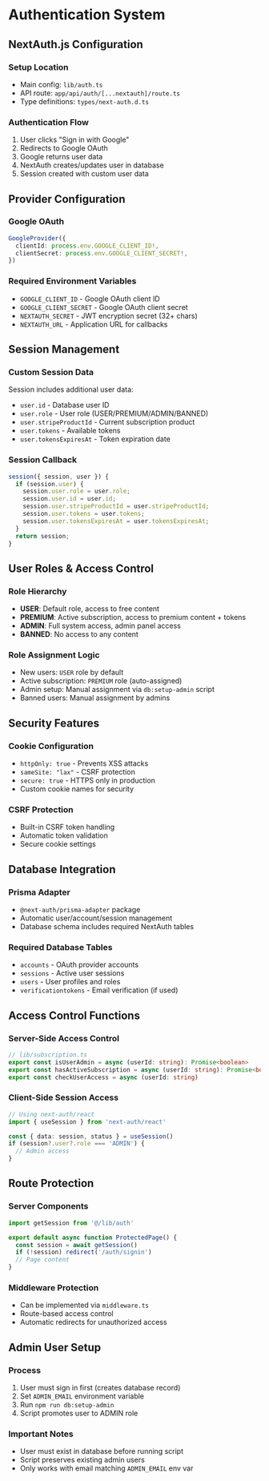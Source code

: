 # Authentication System

## NextAuth.js Configuration

### Setup Location
- Main config: `lib/auth.ts`
- API route: `app/api/auth/[...nextauth]/route.ts`
- Type definitions: `types/next-auth.d.ts`

### Authentication Flow
1. User clicks "Sign in with Google"
2. Redirects to Google OAuth
3. Google returns user data
4. NextAuth creates/updates user in database
5. Session created with custom user data

## Provider Configuration

### Google OAuth
```typescript
GoogleProvider({
  clientId: process.env.GOOGLE_CLIENT_ID!,
  clientSecret: process.env.GOOGLE_CLIENT_SECRET!,
})
```

### Required Environment Variables
- `GOOGLE_CLIENT_ID` - Google OAuth client ID
- `GOOGLE_CLIENT_SECRET` - Google OAuth client secret
- `NEXTAUTH_SECRET` - JWT encryption secret (32+ chars)
- `NEXTAUTH_URL` - Application URL for callbacks

## Session Management

### Custom Session Data
Session includes additional user data:
- `user.id` - Database user ID
- `user.role` - User role (USER/PREMIUM/ADMIN/BANNED)
- `user.stripeProductId` - Current subscription product
- `user.tokens` - Available tokens
- `user.tokensExpiresAt` - Token expiration date

### Session Callback
```typescript
session({ session, user }) {
  if (session.user) {
    session.user.role = user.role;
    session.user.id = user.id;
    session.user.stripeProductId = user.stripeProductId;
    session.user.tokens = user.tokens;
    session.user.tokensExpiresAt = user.tokensExpiresAt;
  }
  return session;
}
```

## User Roles & Access Control

### Role Hierarchy
- **USER**: Default role, access to free content
- **PREMIUM**: Active subscription, access to premium content + tokens
- **ADMIN**: Full system access, admin panel access
- **BANNED**: No access to any content

### Role Assignment Logic
- New users: `USER` role by default
- Active subscription: `PREMIUM` role (auto-assigned)
- Admin setup: Manual assignment via `db:setup-admin` script
- Banned users: Manual assignment by admins

## Security Features

### Cookie Configuration
- `httpOnly: true` - Prevents XSS attacks
- `sameSite: "lax"` - CSRF protection
- `secure: true` - HTTPS only in production
- Custom cookie names for security

### CSRF Protection
- Built-in CSRF token handling
- Automatic token validation
- Secure cookie settings

## Database Integration

### Prisma Adapter
- `@next-auth/prisma-adapter` package
- Automatic user/account/session management
- Database schema includes required NextAuth tables

### Required Database Tables
- `accounts` - OAuth provider accounts
- `sessions` - Active user sessions
- `users` - User profiles and roles
- `verificationtokens` - Email verification (if used)

## Access Control Functions

### Server-Side Access Control
```typescript
// lib/subscription.ts
export const isUserAdmin = async (userId: string): Promise<boolean>
export const hasActiveSubscription = async (userId: string): Promise<boolean>
export const checkUserAccess = async (userId: string)
```

### Client-Side Session Access
```typescript
// Using next-auth/react
import { useSession } from 'next-auth/react'

const { data: session, status } = useSession()
if (session?.user?.role === 'ADMIN') {
  // Admin access
}
```

## Route Protection

### Server Components
```typescript
import getSession from '@/lib/auth'

export default async function ProtectedPage() {
  const session = await getSession()
  if (!session) redirect('/auth/signin')
  // Page content
}
```

### Middleware Protection
- Can be implemented via `middleware.ts`
- Route-based access control
- Automatic redirects for unauthorized access

## Admin User Setup

### Process
1. User must sign in first (creates database record)
2. Set `ADMIN_EMAIL` environment variable
3. Run `npm run db:setup-admin`
4. Script promotes user to ADMIN role

### Important Notes
- User must exist in database before running script
- Script preserves existing admin users
- Only works with email matching `ADMIN_EMAIL` env var